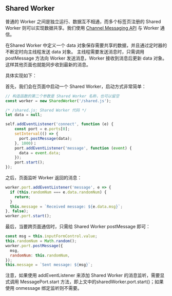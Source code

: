 ## Shared Worker

普通的 Worker 之间是独立运行、数据互不相通，而多个标签页注册的 Shared Worker 则可以实现数据共享。我们使用 [Channel Messaging API](https://developer.mozilla.org/zh-CN/docs/Web/API/Channel_Messaging_API) 与 Worker 通信。

在Shared Worker 中定义一个 data 对象保存需要共享的数据，并且通过定时器的不断定时向主线程发送 data 对象。
主线程需要发送消息时，只需调用 postMessage 方法向 Worker 发送消息，Worker 接收到消息后更新 data 对象。这样其他页面也就能同步收到最新的消息。

具体实现如下：

首先，我们会在页面中启动一个 Shared Worker，启动方式非常简单：

```javascript
// 构造函数的第二个参数是 Shared Worker 名称，也可以留空
const worker = new SharedWorker('/shared.js');
```

```javascript
/* /shared.js: Shared Worker 代码 */
let data = null;

self.addEventListener('connect', function (e) {
    const port = e.ports[0];
    setInterval(() => {
      port.postMessage(data);
    }, 1000)；
    port.addEventListener('message', function (event) {
      data = event.data;
    });
    port.start();
});
```
之后，页面监听 Worker 返回的消息：

```javascript
worker.port.addEventListener('message', e => {
  if (this.randomNum === e.data.randomNum) {
    return;
  }
  this.message = `Received message: ${e.data.msg}`;
}, false);
worker.port.start();
```
最后，当要跨页面通信时，只需给 Shared Worker postMessage 即可：

```javascript
const msg = this.inputFormControl.value;
this.randomNum = Math.random();
worker.port.postMessage({
  msg,
  randomNum: this.randomNum,
});
this.message = `Sent message: ${msg}`;
```
注意，如果使用 addEventListener 来添加 Shared Worker 的消息监听，需要显式调用 MessagePort.start 方法，即上文中的sharedWorker.port.start()；如果使用 onmessage 绑定监听则不需要。